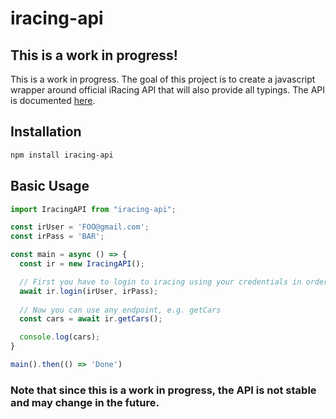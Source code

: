 # iracing-api

## This is a work in progress!

This is a work in progress. The goal of this project is to create a javascript wrapper around official iRacing API that will also provide all typings. The API is documented [here](https://forums.iracing.com/discussion/15068/general-availability-of-data-api/p1).

## Installation

```bash
npm install iracing-api
```

## Basic Usage

```typescript
import IracingAPI from "iracing-api";

const irUser = 'FOO@gmail.com';
const irPass = 'BAR';

const main = async () => {
  const ir = new IracingAPI();

  // First you have to login to iracing using your credentials in order to be able to use the API.
  await ir.login(irUser, irPass);
  
  // Now you can use any endpoint, e.g. getCars
  const cars = await ir.getCars();

  console.log(cars);
}

main().then(() => 'Done')
```

### Note that since this is a work in progress, the API is not stable and may change in the future.